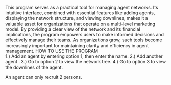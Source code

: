 This program serves as a practical tool for managing agent networks. Its intuitive interface, combined with essential features like adding agents, displaying the network structure, and viewing downlines, makes it a valuable asset for organizations that operate on a multi-level marketing model. By providing a clear view of the network and its financial implications, the program empowers users to make informed decisions and effectively manage their teams. As organizations grow, such tools become increasingly important for maintaining clarity and efficiency in agent management.
HOW TO USE THE PROGRAM     
1.) Add an agent by entering option 1, then enter the name.
2.) Add another agent .
3.) Go to option 2 to view the network tree.
4.) Go to option 3 to view the downlines of the agent.

An agent can only recruit 2 persons.
